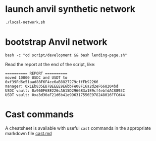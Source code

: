 # launch anvil synthetic network

```bash
./local-network.sh
```

# bootstrap Anvil network

```
bash -c "cd script/development && bash lending-page.sh"
```

Read the report at the end of the script, like:

```
========== REPORT ==========
moved 10000 USDC and USDT to 0xf39Fd6e51aad88F6F4ce6aB8827279cffFb92266
manager: 0x1Eb835EB7BEEEE9E6bbFe08F16a2d2eF668204bd
USDC vault: 0x960F68E226cA615D296683a1E9cf4ebfdAC8893C
USDT vault: 0xa3d30aF21d6b41e996317556E978248016FFCd44
```

# Cast commands

A cheatsheet is available with useful `cast` commands in the appropriate markdown file [cast.md](cast.md)
